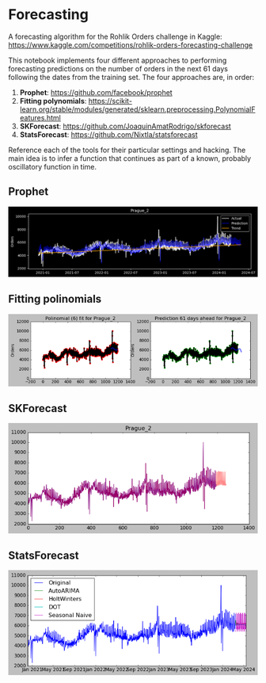 # Forecasting
A forecasting algorithm for the Rohlik Orders challenge in Kaggle: https://www.kaggle.com/competitions/rohlik-orders-forecasting-challenge

This notebook implements four different approaches to performing forecasting predictions on the number of orders in the next 61 days following the dates from the training set. The four approaches are, in order:

1. **Prophet**: https://github.com/facebook/prophet
2. **Fitting polynomials**: https://scikit-learn.org/stable/modules/generated/sklearn.preprocessing.PolynomialFeatures.html
3. **SKForecast**: https://github.com/JoaquinAmatRodrigo/skforecast
4. **StatsForecast**: https://github.com/Nixtla/statsforecast

Reference each of the tools for their particular settings and hacking. The main idea is to infer a function that continues as part of a known, probably oscillatory function in time.

## Prophet

![](prague2_prophet.png "Prague_2 with Prophet")

## Fitting polinomials

![](prague2_poly.png "Prague_2 with a fitted polynomial")

## SKForecast

![](prague2_skforecast.png "Prague_2 with SKForecast")

## StatsForecast

![](prague2_statsforecast.png "Prague_2 with StatsForecast")
